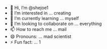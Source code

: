 - 👋 Hi, I’m @shejoe1
- 👀 I’m interested in ... creating
- 🌱 I’m currently learning ... myself
- 💞️ I’m looking to collaborate on ... everything
- 📫 How to reach me ... mail
- 😄 Pronouns: ... mad scientist
- ⚡ Fun fact: ... 1

<!---
shejoe1/shejoe1 is a ✨ special ✨ repository because its `README.md` (this file) appears on your GitHub profile.
You can click the Preview link to take a look at your changes.
--->
